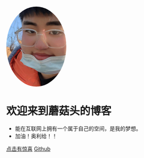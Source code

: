 




<!-- _coverpage.md -->

<img width="160px" style = "border-radius: 50%" bor 
src = "photo/WechatIMG1.jpeg">

# 欢迎来到蘑菇头的博客
- 能在互联网上拥有一个属于自己的空间，是我的梦想。
- 加油！奥利给！！

[点击有惊喜](README)
[Github](https://github.com/Christian-maker/Christian-maker.github.io)
